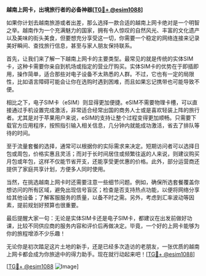 **越南上网卡，出境旅行者的必备神器[[TG💪+ @esim1088](https://t.me/s/esim1088)]**

如果你计划去越南旅游或者出差，那么选择一款合适的越南上网卡绝对是一个明智之举。越南作为一个充满魅力的国家，拥有令人惊叹的自然风光、丰富的文化遗产以及美味的街头美食，但要想充分享受这一切，你需要一个稳定的网络连接来记录美好瞬间、查找旅行信息，甚至与家人朋友保持联系。

首先，让我们来了解一下越南上网卡的主要类型。最常见的就是传统的实体SIM卡，这种卡需要你亲自到机场或指定的营业厅购买。实体SIM卡的优势在于即插即用，操作简单，适合那些对电子设备不太熟悉的人群。不过，它也有一定的局限性，比如语言障碍可能会让你在选购时遇到困难，而且如果忘记携带也可能导致不便。

相比之下，电子SIM卡（eSIM）则显得更加便捷。eSIM不需要物理卡槽，可以直接通过手机设置完成激活，非常适合经常出国的商务人士或是喜欢轻装上阵的旅行者。尤其是对于苹果用户来说，eSIM的支持让整个过程变得更加顺畅。只需要下载官方应用程序，按照指引输入相关信息，几分钟内就能成功激活，省去了排队等待的时间。

至于流量套餐的选择，通常可以根据你的实际需求来决定。短期访问者可以选择日包或周包，价格实惠且灵活；而对于长时间居住或频繁往返的人来说，则建议购买月包或年包，这样不仅能节省开支，还能享受更优惠的价格。此外，部分运营商还提供了家庭共享计划，方便多人同时使用。

当然，在挑选越南上网卡时还需要注意一些细节问题。例如，确保所选套餐覆盖你想访问的所有区域，避免出现信号盲区；检查是否支持热点功能，以便将网络分享给其他设备；了解客服服务的质量，以备不时之需。另外，考虑到汇率波动等因素，提前规划好预算也很重要。

最后提醒大家一句：无论是实体SIM卡还是电子SIM卡，都建议在出发前做好功课，比较不同供应商的服务内容和评价后再做决定。毕竟，一个好的上网卡能够为你的旅程增添不少乐趣！

无论你是初次踏足这片土地的新手，还是已经多次造访的老朋友，一张优质的越南上网卡都会成为你旅途中的得力助手。现在就行动起来吧！[[TG💪+ @esim1088](https://t.me/s/esim1088)]

[[TG💪+ @esim1088](https://t.me/s/esim1088) ![Image](https://i.postimg.cc/4NQfJmqS/Snipaste-2025-05-13-00-14-12.png)]